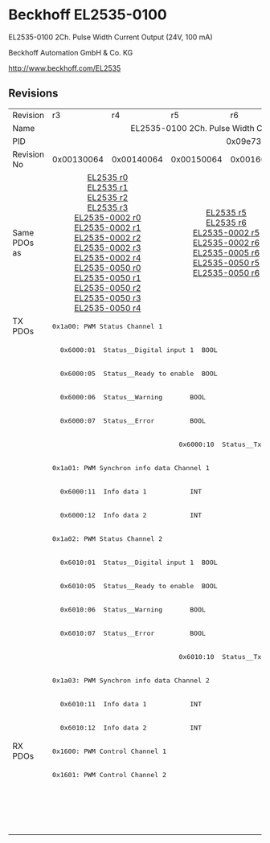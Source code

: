 # Beckhoff EL2535-0100

EL2535-0100 2Ch. Pulse Width Current Output (24V, 100 mA)

Beckhoff Automation GmbH & Co. KG

http://www.beckhoff.com/EL2535

## Revisions
<table>
<tr >
<td>Revision</td>
<td>r3</td>
<td>r4</td>
<td>r5</td>
<td>r6</td>
<td>r7</td>
</tr>
<tr >
<td>Name</td>
<td colspan=5 align="center">EL2535-0100 2Ch. Pulse Width Current Output (24V, 100 mA)</td>
</tr>
<tr >
<td>PID</td>
<td colspan=5 align="center">0x09e73052</td>
</tr>
<tr >
<td>Revision No</td>
<td>0x00130064</td>
<td>0x00140064</td>
<td>0x00150064</td>
<td>0x00160064</td>
<td>0x00170064</td>
</tr>
<tr >
<td>Same PDOs as</td>
<td colspan=2 align="center"><a href="EL2535">EL2535 r0</a><br/><a href="EL2535">EL2535 r1</a><br/><a href="EL2535">EL2535 r2</a><br/><a href="EL2535">EL2535 r3</a><br/><a href="EL2535-0002">EL2535-0002 r0</a><br/><a href="EL2535-0002">EL2535-0002 r1</a><br/><a href="EL2535-0002">EL2535-0002 r2</a><br/><a href="EL2535-0002">EL2535-0002 r3</a><br/><a href="EL2535-0002">EL2535-0002 r4</a><br/><a href="EL2535-0050">EL2535-0050 r0</a><br/><a href="EL2535-0050">EL2535-0050 r1</a><br/><a href="EL2535-0050">EL2535-0050 r2</a><br/><a href="EL2535-0050">EL2535-0050 r3</a><br/><a href="EL2535-0050">EL2535-0050 r4</a></td>
<td colspan=2 align="center"><a href="EL2535">EL2535 r5</a><br/><a href="EL2535">EL2535 r6</a><br/><a href="EL2535-0002">EL2535-0002 r5</a><br/><a href="EL2535-0002">EL2535-0002 r6</a><br/><a href="EL2535-0005">EL2535-0005 r6</a><br/><a href="EL2535-0050">EL2535-0050 r5</a><br/><a href="EL2535-0050">EL2535-0050 r6</a></td>
<td><a href="EL2535">EL2535 r7</a><br/><a href="EL2535-0002">EL2535-0002 r7</a><br/><a href="EL2535-0005">EL2535-0005 r7</a><br/><a href="EL2535-0050">EL2535-0050 r7</a></td>
</tr>
<tr class="txpdo pdosection">
<td rowspan=18 valign=top>TX PDOs</td>
<td colspan=5 align="left"><pre>0x1a00: PWM Status Channel 1</pre></td>
<td></td>
</tr>
<tr class="txpdo">
<td colspan=5 align="left"><pre>  0x6000:01  Status__Digital input 1  BOOL</pre></td>
</tr>
<tr class="txpdo">
<td colspan=5 align="left"><pre>  0x6000:05  Status__Ready to enable  BOOL</pre></td>
</tr>
<tr class="txpdo">
<td colspan=5 align="left"><pre>  0x6000:06  Status__Warning       BOOL</pre></td>
</tr>
<tr class="txpdo">
<td colspan=5 align="left"><pre>  0x6000:07  Status__Error         BOOL</pre></td>
</tr>
<tr class="txpdo">
<td colspan=2 align="left"></td>
<td colspan=3 align="left"><pre>  0x6000:10  Status__TxPDO Toggle  BOOL</pre></td>
</tr>
<tr class="txpdo pdosection">
<td colspan=5 align="left"><pre>0x1a01: PWM Synchron info data Channel 1</pre></td>
</tr>
<tr class="txpdo">
<td colspan=5 align="left"><pre>  0x6000:11  Info data 1           INT</pre></td>
</tr>
<tr class="txpdo">
<td colspan=5 align="left"><pre>  0x6000:12  Info data 2           INT</pre></td>
</tr>
<tr class="txpdo pdosection">
<td colspan=5 align="left"><pre>0x1a02: PWM Status Channel 2</pre></td>
</tr>
<tr class="txpdo">
<td colspan=5 align="left"><pre>  0x6010:01  Status__Digital input 1  BOOL</pre></td>
</tr>
<tr class="txpdo">
<td colspan=5 align="left"><pre>  0x6010:05  Status__Ready to enable  BOOL</pre></td>
</tr>
<tr class="txpdo">
<td colspan=5 align="left"><pre>  0x6010:06  Status__Warning       BOOL</pre></td>
</tr>
<tr class="txpdo">
<td colspan=5 align="left"><pre>  0x6010:07  Status__Error         BOOL</pre></td>
</tr>
<tr class="txpdo">
<td colspan=2 align="left"></td>
<td colspan=3 align="left"><pre>  0x6010:10  Status__TxPDO Toggle  BOOL</pre></td>
</tr>
<tr class="txpdo pdosection">
<td colspan=5 align="left"><pre>0x1a03: PWM Synchron info data Channel 2</pre></td>
</tr>
<tr class="txpdo">
<td colspan=5 align="left"><pre>  0x6010:11  Info data 1           INT</pre></td>
</tr>
<tr class="txpdo">
<td colspan=5 align="left"><pre>  0x6010:12  Info data 2           INT</pre></td>
</tr>
<tr class="rxpdo pdosection">
<td rowspan=4 valign=top>RX PDOs</td>
<td colspan=5 align="left"><pre>0x1600: PWM Control Channel 1</pre></td>
<td></td>
</tr>
<tr class="rxpdo pdosection">
<td colspan=5 align="left"><pre>0x1601: PWM Control Channel 2</pre></td>
</tr>
<tr class="rxpdo pdosection">
<td colspan=4 align="left"></td>
<td><pre>0x1602: PWM Dithering amplitude Channel 1</pre></td>
</tr>
<tr class="rxpdo pdosection">
<td colspan=4 align="left"></td>
<td><pre>0x1603: PWM Dithering amplitude Channel 2</pre></td>
</tr>
</table>

